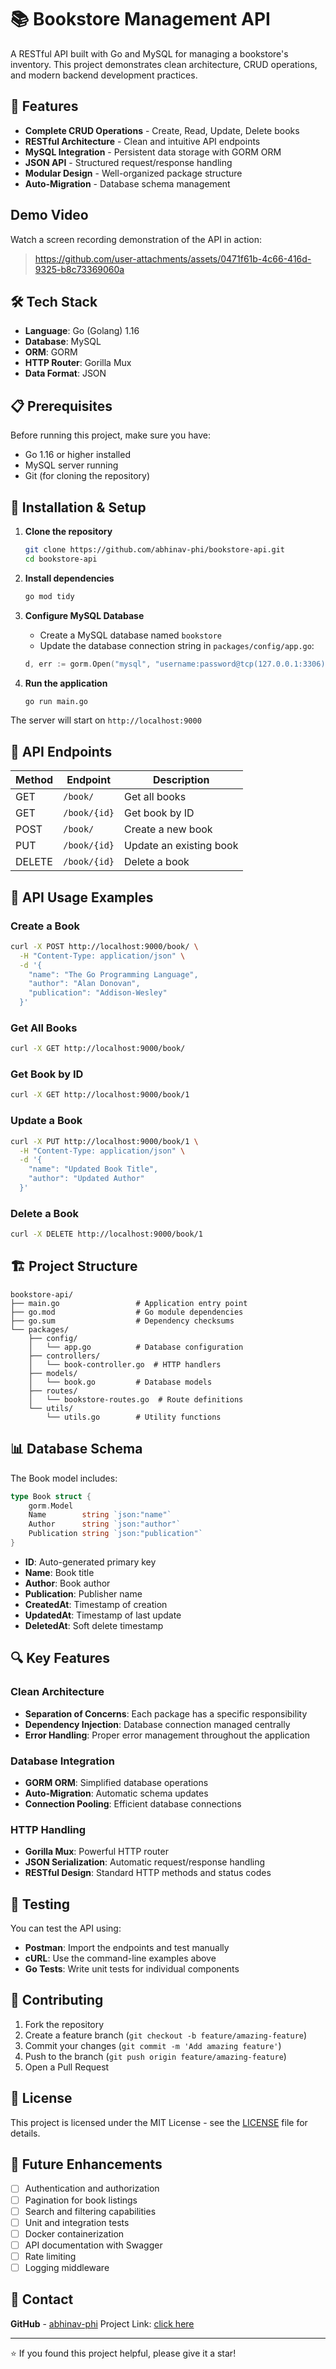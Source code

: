 # 📚 Bookstore Management API

A RESTful API built with Go and MySQL for managing a bookstore's inventory. This project demonstrates clean architecture, CRUD operations, and modern backend development practices.

## 🚀 Features

- **Complete CRUD Operations** - Create, Read, Update, Delete books
- **RESTful Architecture** - Clean and intuitive API endpoints
- **MySQL Integration** - Persistent data storage with GORM ORM
- **JSON API** - Structured request/response handling
- **Modular Design** - Well-organized package structure
- **Auto-Migration** - Database schema management

## Demo Video

Watch a screen recording demonstration of the API in action: 
> https://github.com/user-attachments/assets/0471f61b-4c66-416d-9325-b8c73369060a

## 🛠️ Tech Stack

- **Language**: Go (Golang) 1.16
- **Database**: MySQL
- **ORM**: GORM
- **HTTP Router**: Gorilla Mux
- **Data Format**: JSON

## 📋 Prerequisites

Before running this project, make sure you have:

- Go 1.16 or higher installed
- MySQL server running
- Git (for cloning the repository)

## 🔧 Installation & Setup

1. **Clone the repository**
   ```bash
   git clone https://github.com/abhinav-phi/bookstore-api.git
   cd bookstore-api
   ```

2. **Install dependencies**
   ```bash
   go mod tidy
   ```

3. **Configure MySQL Database**
   - Create a MySQL database named `bookstore`
   - Update the database connection string in `packages/config/app.go`:
   ```go
   d, err := gorm.Open("mysql", "username:password@tcp(127.0.0.1:3306)/bookstore?charset=utf8&parseTime=True&loc=Local")
   ```

4. **Run the application**
   ```bash
   go run main.go
   ```

The server will start on `http://localhost:9000`

## 📡 API Endpoints

| Method | Endpoint | Description |
|--------|----------|-------------|
| GET | `/book/` | Get all books |
| GET | `/book/{id}` | Get book by ID |
| POST | `/book/` | Create a new book |
| PUT | `/book/{id}` | Update an existing book |
| DELETE | `/book/{id}` | Delete a book |

## 📝 API Usage Examples

### Create a Book
```bash
curl -X POST http://localhost:9000/book/ \
  -H "Content-Type: application/json" \
  -d '{
    "name": "The Go Programming Language",
    "author": "Alan Donovan",
    "publication": "Addison-Wesley"
  }'
```

### Get All Books
```bash
curl -X GET http://localhost:9000/book/
```

### Get Book by ID
```bash
curl -X GET http://localhost:9000/book/1
```

### Update a Book
```bash
curl -X PUT http://localhost:9000/book/1 \
  -H "Content-Type: application/json" \
  -d '{
    "name": "Updated Book Title",
    "author": "Updated Author"
  }'
```

### Delete a Book
```bash
curl -X DELETE http://localhost:9000/book/1
```

## 🏗️ Project Structure

```
bookstore-api/
├── main.go                 # Application entry point
├── go.mod                  # Go module dependencies
├── go.sum                  # Dependency checksums
└── packages/
    ├── config/
    │   └── app.go          # Database configuration
    ├── controllers/
    │   └── book-controller.go  # HTTP handlers
    ├── models/
    │   └── book.go         # Database models
    ├── routes/
    │   └── bookstore-routes.go  # Route definitions
    └── utils/
        └── utils.go        # Utility functions
```

## 📊 Database Schema

The Book model includes:

```go
type Book struct {
    gorm.Model
    Name        string `json:"name"`
    Author      string `json:"author"`
    Publication string `json:"publication"`
}
```

- **ID**: Auto-generated primary key
- **Name**: Book title
- **Author**: Book author
- **Publication**: Publisher name
- **CreatedAt**: Timestamp of creation
- **UpdatedAt**: Timestamp of last update
- **DeletedAt**: Soft delete timestamp

## 🔍 Key Features

### Clean Architecture
- **Separation of Concerns**: Each package has a specific responsibility
- **Dependency Injection**: Database connection managed centrally
- **Error Handling**: Proper error management throughout the application

### Database Integration
- **GORM ORM**: Simplified database operations
- **Auto-Migration**: Automatic schema updates
- **Connection Pooling**: Efficient database connections

### HTTP Handling
- **Gorilla Mux**: Powerful HTTP router
- **JSON Serialization**: Automatic request/response handling
- **RESTful Design**: Standard HTTP methods and status codes

## 🚦 Testing

You can test the API using:
- **Postman**: Import the endpoints and test manually
- **cURL**: Use the command-line examples above
- **Go Tests**: Write unit tests for individual components

## 🤝 Contributing

1. Fork the repository
2. Create a feature branch (`git checkout -b feature/amazing-feature`)
3. Commit your changes (`git commit -m 'Add amazing feature'`)
4. Push to the branch (`git push origin feature/amazing-feature`)
5. Open a Pull Request

## 📄 License

This project is licensed under the MIT License - see the [LICENSE](LICENSE) file for details.

## 🔮 Future Enhancements

- [ ] Authentication and authorization
- [ ] Pagination for book listings
- [ ] Search and filtering capabilities
- [ ] Unit and integration tests
- [ ] Docker containerization
- [ ] API documentation with Swagger
- [ ] Rate limiting
- [ ] Logging middleware

## 📧 Contact

**GitHub** - [abhinav-phi](https://github.com/abhinav-phi)
Project Link: [click here](https://github.com/abhinav-phi/bookstore-api)

---

⭐ If you found this project helpful, please give it a star!
